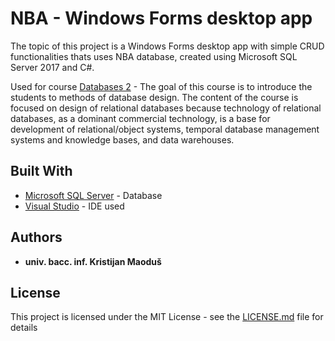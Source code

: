 # NBA - Windows Forms desktop app

The topic of this project is a Windows Forms desktop app with simple CRUD functionalities thats uses NBA database, created using Microsoft SQL Server 2017 and C#.

Used for course [Databases 2](https://www.foi.unizg.hr/sites/default/files/databases_2.pdf) - The goal of this course is to introduce the students to methods of database design. The content of the course is focused on design of relational databases because technology of relational databases, as a dominant commercial technology, is a base for development of relational/object systems, temporal
database management systems and knowledge bases, and data warehouses.

## Built With

* [Microsoft SQL Server](https://www.microsoft.com/en-us/sql-server/sql-server-downloads) - Database
* [Visual Studio](https://visualstudio.microsoft.com/) - IDE used

## Authors
* **univ. bacc. inf. Kristijan Maoduš**


## License

This project is licensed under the MIT License - see the [LICENSE.md](LICENSE.md) file for details

